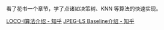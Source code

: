 看了花书一个章节，学了点诸如决策树、KNN 等算法的快速实现。

[LOCO-I算法介绍 - 知乎](https://zhuanlan.zhihu.com/p/580917761)
[JPEG-LS Baseline介绍 - 知乎](https://zhuanlan.zhihu.com/p/581298667)
